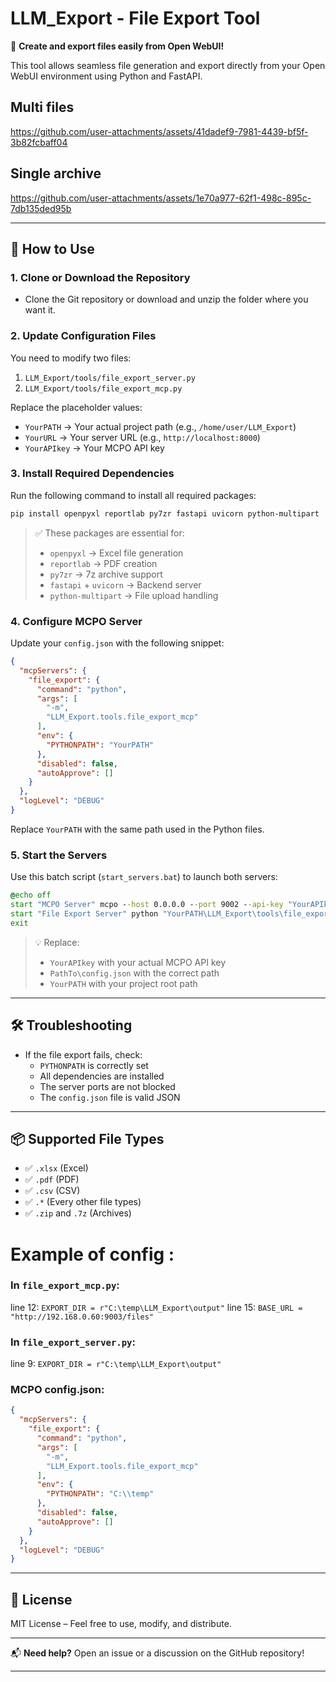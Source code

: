 # LLM_Export - File Export Tool

🚀 **Create and export files easily from Open WebUI!**

This tool allows seamless file generation and export directly from your Open WebUI environment using Python and FastAPI.

## Multi files

https://github.com/user-attachments/assets/41dadef9-7981-4439-bf5f-3b82fcbaff04


## Single archive

https://github.com/user-attachments/assets/1e70a977-62f1-498c-895c-7db135ded95b



---

## 📌 How to Use

### 1. Clone or Download the Repository

- Clone the Git repository or download and unzip the folder where you want it.

### 2. Update Configuration Files

You need to modify two files:

1. `LLM_Export/tools/file_export_server.py`
2. `LLM_Export/tools/file_export_mcp.py`

Replace the placeholder values:

- `YourPATH` → Your actual project path (e.g., `/home/user/LLM_Export`)
- `YourURL` → Your server URL (e.g., `http://localhost:8000`)
- `YourAPIkey` → Your MCPO API key

### 3. Install Required Dependencies

Run the following command to install all required packages:

```bash
pip install openpyxl reportlab py7zr fastapi uvicorn python-multipart
```

> ✅ These packages are essential for:
> - `openpyxl` → Excel file generation
> - `reportlab` → PDF creation
> - `py7zr` → 7z archive support
> - `fastapi` + `uvicorn` → Backend server
> - `python-multipart` → File upload handling

### 4. Configure MCPO Server

Update your `config.json` with the following snippet:

```json
{
  "mcpServers": {
    "file_export": {
      "command": "python",
      "args": [
        "-m",
        "LLM_Export.tools.file_export_mcp"
      ],
      "env": {
        "PYTHONPATH": "YourPATH"
      },
      "disabled": false,
      "autoApprove": []
    }
  },
  "logLevel": "DEBUG"
}
```

Replace `YourPATH` with the same path used in the Python files.

### 5. Start the Servers

Use this batch script (`start_servers.bat`) to launch both servers:

```bat
@echo off
start "MCPO Server" mcpo --host 0.0.0.0 --port 9002 --api-key "YourAPIkey" --config "PathTo\config.json"
start "File Export Server" python "YourPATH\LLM_Export\tools\file_export_server.py" --> Add this line to your MCPO start script
exit
```

> 💡 Replace:
> - `YourAPIkey` with your actual MCPO API key
> - `PathTo\config.json` with the correct path
> - `YourPATH` with your project root path

---

## 🛠️ Troubleshooting

- If the file export fails, check:
  - `PYTHONPATH` is correctly set
  - All dependencies are installed
  - The server ports are not blocked
  - The `config.json` file is valid JSON

---

## 📦 Supported File Types

- ✅ `.xlsx` (Excel)
- ✅ `.pdf` (PDF)
- ✅ `.csv` (CSV)
- ✅ `.*` (Every other file types)
- ✅ `.zip` and `.7z` (Archives)



# Example of config :

### In `file_export_mcp.py`:

line 12: ``EXPORT_DIR = r"C:\temp\LLM_Export\output"``
line 15: ``BASE_URL = "http://192.168.0.60:9003/files"``



### In `file_export_server.py`:

line 9: ``EXPORT_DIR = r"C:\temp\LLM_Export\output"``

### MCPO config.json:
```json
{
  "mcpServers": {
    "file_export": {
      "command": "python",
      "args": [
        "-m",
        "LLM_Export.tools.file_export_mcp"
      ],
      "env": {
        "PYTHONPATH": "C:\\temp"
      },
      "disabled": false,
      "autoApprove": []
    }
  },
  "logLevel": "DEBUG"
}
```


---

## 📎 License

MIT License – Feel free to use, modify, and distribute.

---

📬 **Need help?** Open an issue or a discussion on the GitHub repository! 

---


